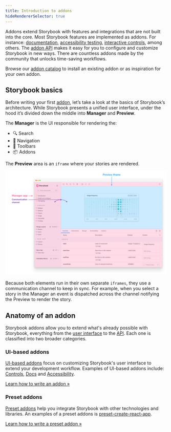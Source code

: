 ```yaml
---
title: Introduction to addons
hideRendererSelector: true
---
```


Addons extend Storybook with features and integrations that are not built into the core. Most Storybook features are implemented as addons. For instance: [documentation](../03-writing-docs/index.md), [accessibility testing](https://github.com/storybookjs/storybook/tree/master/addons/a11y), [interactive controls](../06-essentials/controls.md), among others.
The [addon API](./addons-api.md) makes it easy for you to configure and customize Storybook in new ways. There are countless addons made by the community that unlocks time-saving workflows.

Browse our [addon catalog](https://storybook.js.org/addons) to install an existing addon or as inspiration for your own addon.

## Storybook basics

Before writing your first [addon](https://storybook.js.org/addons), let’s take a look at the basics of Storybook’s architecture. While Storybook presents a unified user interface, under the hood it’s divided down the middle into **Manager** and **Preview**.

The **Manager** is the UI responsible for rendering the:

- 🔍 Search
- 🧭 Navigation
- 🔗 Toolbars
- 📦 Addons

The **Preview** area is an `iframe` where your stories are rendered.

![Storybook detailed window](./manager-preview.png)

Because both elements run in their own separate `iframes`, they use a communication channel to keep in sync. For example, when you select a story in the Manager an event is dispatched across the channel notifying the Preview to render the story.

## Anatomy of an addon

Storybook addons allow you to extend what's already possible with Storybook, everything from the [user interface](./addon-types.md) to the [API](./addons-api.md). Each one is classified into two broader categories.

### UI-based addons

[UI-based addons](./addon-types.md#ui-based-addons) focus on customizing Storybook's user interface to extend your development workflow. Examples of UI-based addons include: [Controls](../06-essentials/controls.md), [Docs](../03-writing-docs/index.md) and [Accessibility](https://github.com/storybookjs/storybook/tree/master/addons/a11y).

[Learn how to write an addon »](./writing-addons.md)

### Preset addons

[Preset addons](./addon-types.md#preset-addons) help you integrate Storybook with other technologies and libraries. An examples of a preset addons is [preset-create-react-app](https://github.com/storybookjs/presets/tree/master/packages/preset-create-react-app).

[Learn how to write a preset addon »](./writing-presets.md)
